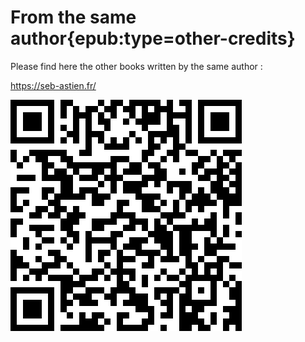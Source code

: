 # From the same author{epub:type=other-credits}

Please find here the other books written by the same author :

https://seb-astien.fr/

![Books from the same author](./img/books.png)

